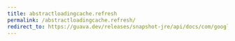 ```yaml
---
title: abstractloadingcache.refresh
permalink: /abstractloadingcache.refresh/
redirect_to: https://guava.dev/releases/snapshot-jre/api/docs/com/google/common/cache/AbstractLoadingCache.html#refresh-K-
---
```

